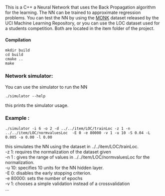 This is a C++ a Neural Network that uses the Back Propagation algorithm for the learning. The NN can be trained to approximate regression problems. You can test the NN by using the [MONK](https://archive.ics.uci.edu/ml/datasets/MONK's+Problems) dataset released by the UCI Machine Learning Repository, or you can  use the LOC dataset used for a students competition. Both are located in the item folder of the project.
 

#### Compilation
	
	mkdir build
	cd build
	cmake ..
	make

### Network simulator:
	
You can use the simulator to run the NN
	
	./simulator --help

this prints the simulator usage. 


### Example :

	./simulator -i 6 -o 2 -d ../../item/LOC/trainLoc -z 1 -n ../../item/LOC/normvaluesLoc  -E 0 -e 80000 -v 1 -u 10 -S 0.04 -L 0.005 -a 0.00 -l 0.00
	

this simulates the NN using the dataset in ../../item/LOC/trainLoc. <br/>
-z 1: requires the normalization of the dataset given <br/>
-n 1 : gives the range of values in ../../item/LOC/normvaluesLoc for the normalization. <br/>
-u 10: specifies 10 units for the NN hidden layer. <br/>
-E 0: disables the early stopping criterion. <br/>
-e 80000: sets the number of epochs <br/>
-v 1: chooses a simple validation instead of a crossvalidation <br/>
...
